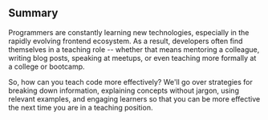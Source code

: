 ## Summary

Programmers are constantly learning new technologies, especially in the rapidly evolving frontend ecosystem. As a result, developers often find themselves in a teaching role -- whether that means mentoring a colleague, writing blog posts, speaking at meetups, or even teaching more formally at a college or bootcamp.

So, how can you teach code more effectively? We'll go over strategies for breaking down information, explaining concepts without jargon, using relevant examples, and engaging learners so that you can be more effective the next time you are in a teaching position.
